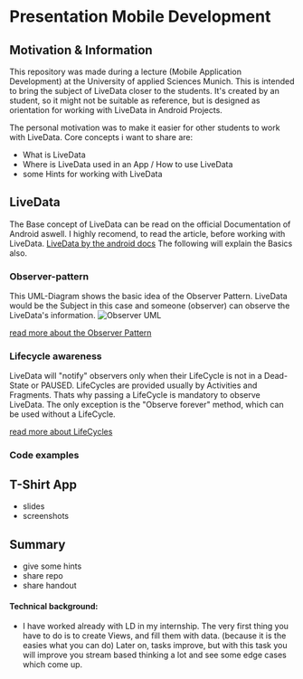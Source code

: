 # Presentation Mobile Development
## Motivation & Information
This repository was made during a lecture (Mobile Application Development) at the University of applied Sciences Munich. 
This is intended to bring the subject of LiveData closer to the students. It's created by an student, so it might not be suitable as reference, but is designed as orientation for working with LiveData in Android Projects.

The personal motivation was to make it easier for other students to work with LiveData.
Core concepts i want to share are:
* What is LiveData
* Where is LiveData used in an App / How to use LiveData
* some Hints for working with LiveData

## LiveData
The Base concept of LiveData can be read on the official Documentation of Android aswell. I highly recomend, to read the article, before working with LiveData.
[LiveData by the android docs](https://developer.android.com/topic/libraries/architecture/livedata)
The following will explain the Basics also.

### Observer-pattern
This UML-Diagram shows the basic idea of the Observer Pattern.
LiveData would be the Subject in this case and someone (observer) can observe the LiveData's information.
![Observer UML](https://upload.wikimedia.org/wikipedia/commons/thumb/a/a8/Observer_w_update.svg/750px-Observer_w_update.svg.png)

[read more about the Observer Pattern](https://en.wikipedia.org/wiki/Observer_pattern)

### Lifecycle awareness
LiveData will "notify" observers only when their LifeCycle is not in a Dead-State or PAUSED.
LifeCycles are provided usually by Activities and Fragments. 
Thats why passing a LifeCycle is mandatory to observe LiveData.
The only exception is the "Observe forever" method, which can be used without a LifeCycle.

[read more about LifeCycles](https://developer.android.com/topic/libraries/architecture/lifecycle)

### Code examples



## T-Shirt App
* slides
* screenshots
## Summary
* give some hints
* share repo
* share handout
#### Technical background:
* I have worked already with LD in my internship. The very first thing you have to do is to create Views, and fill them with data. (because it is the easies what you can do) Later on, tasks improve, but with this task you will improve you stream based thinking a lot and see some edge cases which come up.
